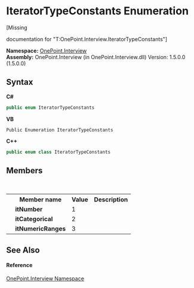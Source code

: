 # IteratorTypeConstants Enumeration
 

\[Missing <summary> documentation for "T:OnePoint.Interview.IteratorTypeConstants"\]

**Namespace:**&nbsp;<a href="N_OnePoint_Interview">OnePoint.Interview</a><br />**Assembly:**&nbsp;OnePoint.Interview (in OnePoint.Interview.dll) Version: 1.5.0.0 (1.5.0.0)

## Syntax

**C#**<br />
``` C#
public enum IteratorTypeConstants
```

**VB**<br />
``` VB
Public Enumeration IteratorTypeConstants
```

**C++**<br />
``` C++
public enum class IteratorTypeConstants
```


## Members
&nbsp;<table><tr><th></th><th>Member name</th><th>Value</th><th>Description</th></tr><tr><td /><td target="F:OnePoint.Interview.IteratorTypeConstants.itNumber">**itNumber**</td><td>1</td><td /></tr><tr><td /><td target="F:OnePoint.Interview.IteratorTypeConstants.itCategorical">**itCategorical**</td><td>2</td><td /></tr><tr><td /><td target="F:OnePoint.Interview.IteratorTypeConstants.itNumericRanges">**itNumericRanges**</td><td>3</td><td /></tr></table>

## See Also


#### Reference
<a href="N_OnePoint_Interview">OnePoint.Interview Namespace</a><br />